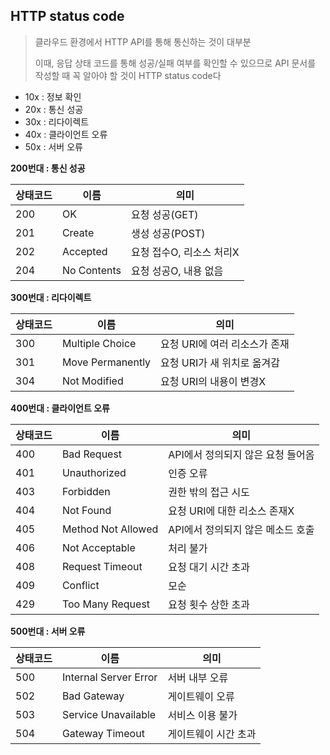 ## HTTP status code

> 클라우드 환경에서 HTTP API를 통해 통신하는 것이 대부분
> 
> 
> 이때, 응답 상태 코드를 통해 성공/실패 여부를 확인할 수 있으므로 API 문서를 작성할 때 꼭 알아야 할 것이 HTTP status code다
> 
- 10x : 정보 확인
- 20x : 통신 성공
- 30x : 리다이렉트
- 40x : 클라이언트 오류
- 50x : 서버 오류

**200번대 : 통신 성공**

| 상태코드 | 이름 | 의미 |
| --- | --- | --- |
| 200 | OK | 요청 성공(GET) |
| 201 | Create | 생성 성공(POST) |
| 202 | Accepted | 요청 접수O, 리소스 처리X |
| 204 | No Contents | 요청 성공O, 내용 없음 |

**300번대 : 리다이렉트**

| 상태코드 | 이름 | 의미 |
| --- | --- | --- |
| 300 | Multiple Choice | 요청 URI에 여러 리소스가 존재 |
| 301 | Move Permanently | 요청 URI가 새 위치로 옮겨감 |
| 304 | Not Modified | 요청 URI의 내용이 변경X |

**400번대 : 클라이언트 오류**

| 상태코드 | 이름 | 의미 |
| --- | --- | --- |
| 400 | Bad Request | API에서 정의되지 않은 요청 들어옴 |
| 401 | Unauthorized | 인증 오류 |
| 403 | Forbidden | 권한 밖의 접근 시도 |
| 404 | Not Found | 요청 URI에 대한 리소스 존재X |
| 405 | Method Not Allowed | API에서 정의되지 않은 메소드 호출 |
| 406 | Not Acceptable | 처리 불가 |
| 408 | Request Timeout | 요청 대기 시간 초과 |
| 409 | Conflict | 모순 |
| 429 | Too Many Request | 요청 횟수 상한 초과 |

**500번대 : 서버 오류**

| 상태코드 | 이름 | 의미 |
| --- | --- | --- |
| 500 | Internal Server Error | 서버 내부 오류 |
| 502 | Bad Gateway | 게이트웨이 오류 |
| 503 | Service Unavailable | 서비스 이용 불가 |
| 504 | Gateway Timeout | 게이트웨이 시간 초과 |